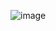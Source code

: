 ![image](https://user-images.githubusercontent.com/89542446/184459646-a52f19c3-d16d-4e49-ba34-89e77b4a323c.png)
